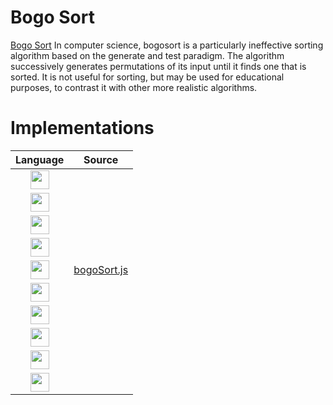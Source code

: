 # Bogo Sort

[Bogo Sort](https://github.com/allalgorithms/javascript/tree/master/sorting) In computer science, bogosort is a particularly ineffective sorting algorithm 
based on the generate and test paradigm. The algorithm successively generates permutations
of its input until it finds one that is sorted. It is not useful for sorting, but may be 
used for educational purposes, to contrast it with other more realistic algorithms.


# Implementations

| Language |  Source |
| :-: | :-: |
|	<img src="http://konpa.github.io/devicon/devicon.git/icons/c/c-original.svg" width="30px"> | |
|	<img src="http://konpa.github.io/devicon/devicon.git/icons/cplusplus/cplusplus-original.svg" width="30px"> |  |
|	<img src="http://konpa.github.io/devicon/devicon.git/icons/java/java-original.svg" width="30px"> | |
|	<img src="http://konpa.github.io/devicon/devicon.git/icons/python/python-original.svg" width="30px"> | |
|	<img src="http://konpa.github.io/devicon/devicon.git/icons/javascript/javascript-original.svg" width="30px"> | [bogoSort.js](https://github.com/allalgorithms/javascript/tree/master/sorting) |
|	<img src="https://cdn-images-1.medium.com/max/600/1*FEE98iWinlZBYkxBAG8MvA.png" width="30px"> | |
|	<img src="http://konpa.github.io/devicon/devicon.git/icons/php/php-original.svg" width="30px"> | |
|	<img src="http://konpa.github.io/devicon/devicon.git/icons/ruby/ruby-original.svg" width="30px"> | |
|	<img src="http://konpa.github.io/devicon/devicon.git/icons/swift/swift-original.svg" width="30px"> | |
|	<img src="http://konpa.github.io/devicon/devicon.git/icons/go/go-original.svg" width="30px"> |    |
